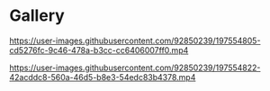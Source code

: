 # Gallery



https://user-images.githubusercontent.com/92850239/197554805-cd5276fc-9c46-478a-b3cc-cc6406007ff0.mp4



https://user-images.githubusercontent.com/92850239/197554822-42acddc8-560a-46d5-b8e3-54edc83b4378.mp4

